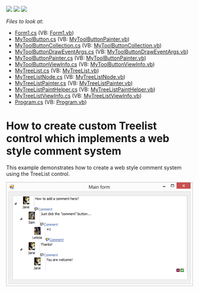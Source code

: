 <!-- default badges list -->
![](https://img.shields.io/endpoint?url=https://codecentral.devexpress.com/api/v1/VersionRange/128637403/17.2.3%2B)
[![](https://img.shields.io/badge/Open_in_DevExpress_Support_Center-FF7200?style=flat-square&logo=DevExpress&logoColor=white)](https://supportcenter.devexpress.com/ticket/details/E3520)
[![](https://img.shields.io/badge/📖_How_to_use_DevExpress_Examples-e9f6fc?style=flat-square)](https://docs.devexpress.com/GeneralInformation/403183)
<!-- default badges end -->
<!-- default file list -->
*Files to look at*:

* [Form1.cs](./CS/TestMyTreeListForum/Form1.cs) (VB: [Form1.vb](./VB/TestMyTreeListForum/Form1.vb))
* [MyToolButton.cs](./CS/TestMyTreeListForum/MyToolButton.cs) (VB: [MyToolButtonPainter.vb](./VB/TestMyTreeListForum/MyToolButtonPainter.vb))
* [MyToolButtonCollection.cs](./CS/TestMyTreeListForum/MyToolButtonCollection.cs) (VB: [MyToolButtonCollection.vb](./VB/TestMyTreeListForum/MyToolButtonCollection.vb))
* [MyToolButtonDrawEventArgs.cs](./CS/TestMyTreeListForum/MyToolButtonDrawEventArgs.cs) (VB: [MyToolButtonDrawEventArgs.vb](./VB/TestMyTreeListForum/MyToolButtonDrawEventArgs.vb))
* [MyToolButtonPainter.cs](./CS/TestMyTreeListForum/MyToolButtonPainter.cs) (VB: [MyToolButtonPainter.vb](./VB/TestMyTreeListForum/MyToolButtonPainter.vb))
* [MyToolButtonViewInfo.cs](./CS/TestMyTreeListForum/MyToolButtonViewInfo.cs) (VB: [MyToolButtonViewInfo.vb](./VB/TestMyTreeListForum/MyToolButtonViewInfo.vb))
* [MyTreeList.cs](./CS/TestMyTreeListForum/MyTreeList.cs) (VB: [MyTreeList.vb](./VB/TestMyTreeListForum/MyTreeList.vb))
* [MyTreeListNode.cs](./CS/TestMyTreeListForum/MyTreeListNode.cs) (VB: [MyTreeListNode.vb](./VB/TestMyTreeListForum/MyTreeListNode.vb))
* [MyTreeListPainter.cs](./CS/TestMyTreeListForum/MyTreeListPainter.cs) (VB: [MyTreeListPainter.vb](./VB/TestMyTreeListForum/MyTreeListPainter.vb))
* [MyTreeListPaintHelper.cs](./CS/TestMyTreeListForum/MyTreeListPaintHelper.cs) (VB: [MyTreeListPaintHelper.vb](./VB/TestMyTreeListForum/MyTreeListPaintHelper.vb))
* [MyTreeListViewInfo.cs](./CS/TestMyTreeListForum/MyTreeListViewInfo.cs) (VB: [MyTreeListViewInfo.vb](./VB/TestMyTreeListForum/MyTreeListViewInfo.vb))
* [Program.cs](./CS/TestMyTreeListForum/Program.cs) (VB: [Program.vb](./VB/TestMyTreeListForum/Program.vb))
<!-- default file list end -->
# How to create custom Treelist control which implements a web style comment system


<p>This example demonstrates how to create a web style comment system using the TreeList control.</p><p><img src="https://raw.githubusercontent.com/DevExpress-Examples/how-to-create-custom-treelist-control-which-implements-a-web-style-comment-system-e3520/17.2.3+/media/f70dc361-50d8-435d-b1e5-9d6389bc22af.png"></p>

<br/>



